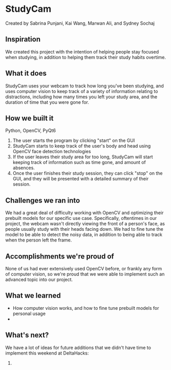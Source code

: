 # StudyCam

Created by Sabrina Punjani, Kai Wang, Marwan Ali, and Sydney Sochaj

## Inspiration

We created this project with the intention of helping people stay focused when studying, in addition to helping them track their study habits overtime.

## What it does

StudyCam uses your webcam to track how long you've been studying, and uses computer vision to keep track of a variety of information relating to distractions, including how many times you left your study area, and the duration of time that you were gone for.

## How we built it

Python, OpenCV, PyQt6

1. The user starts the program by clicking "start" on the GUI
2. StudyCam starts to keep track of the user's body and head using OpenCV face detection technologies
3. If the user leaves their study area for too long, StudyCam will start keeping track of information such as time gone, and amount of absences.
4. Once the user finishes their study session, they can click "stop" on the GUI, and they will be presented with a detailed summary of their session.

## Challenges we ran into

We had a great deal of difficulty working with OpenCV and optimizing their prebuilt models for our specific use case. Specifically, oftentimes in our project, the webcam wasn't directly viewing the front of a person's face, as people usually study with their heads facing down. We had to fine tune the model to be able to detect the noisy data, in addition to being able to track when the person left the frame.

## Accomplishments we're proud of

None of us had ever extensively used OpenCV before, or frankly any form of computer vision, so we're proud that we were able to implement such an advanced topic into our project.

## What we learned

- How computer vision works, and how to fine tune prebuilt models for personal usage
-

## What's next?

We have a lot of ideas for future additions that we didn't have time to implement this weekend at DeltaHacks:

1.
